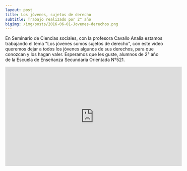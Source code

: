 ```yaml
---
layout: post
title: Los jóvenes, sujetos de derecho
subtitle: Trabajo realizado por 2° año
bigimg: /img/posts/2016-06-01-Jovenes-derechos.png
---
```

En Seminario de Ciencias sociales, con la profesora Cavallo Analia estamos trabajando el tema "Los jóvenes somos sujetos de derecho", con este vídeo queremos dejar a todos los jóvenes algunos de sus derechos, para que conozcan y los hagan valer. Esperamos que les guste,
alumnos de 2° año de la Escuela de Enseñanza Secundaria Orientada N°521.

<center><iframe width="560" height="315" src="https://www.youtube.com/embed/jmCjqOzWuaE" frameborder="0" allowfullscreen></iframe></center>